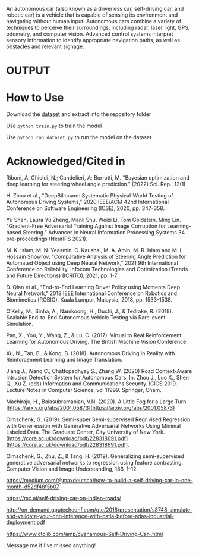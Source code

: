 An autonomous car (also known as a driverless car, self-driving car, and robotic car) is a vehicle that is capable of sensing its environment and navigating without human input. Autonomous cars combine a variety of techniques to perceive their surroundings, including radar, laser light, GPS, odometry, and computer vision. Advanced control systems interpret sensory information to identify appropriate navigation paths, as well as obstacles and relevant signage.


# OUTPUT









# How to Use
Download the [dataset](https://github.com/SullyChen/driving-datasets) and extract into the repository folder

Use `python train.py` to train the model

Use `python run_dataset.py` to run the model on the dataset



# Acknowledged/Cited in

Riboni, A; Ghioldi, N.; Candelieri, A; Borrotti, M. "Bayesian optimization and deep learning for steering wheel angle prediction." (2022) Sci. Rep., 12(1)

H. Zhou et al., "DeepBillboard: Systematic Physical-World Testing of Autonomous Driving Systems," 2020 IEEE/ACM 42nd International Conference on Software Engineering (ICSE), 2020, pp. 347-358.

Yu Shen, Laura Yu Zheng, Manli Shu, Weizi Li, Tom Goldstein, Ming Lin. "Gradient-Free Adversarial Training Against Image Corruption for Learning-based Steering." Advances in Neural Information Processing Systems 34 pre-proceedings (NeurIPS 2021).

M. K. Islam, M. N. Yeasmin, C. Kaushal, M. A. Amin, M. R. Islam and M. I. Hossain Showrov, "Comparative Analysis of Steering Angle Prediction for Automated Object using Deep Neural Network," 2021 9th International Conference on Reliability, Infocom Technologies and Optimization (Trends and Future Directions) (ICRITO), 2021, pp. 1-7

D. Qian et al., "End-to-End Learning Driver Policy using Moments Deep Neural Network," 2018 IEEE International Conference on Robotics and Biomimetics (ROBIO), Kuala Lumpur, Malaysia, 2018, pp. 1533-1538.

O’Kelly, M., Sinha, A., Namkoong, H., Duchi, J., & Tedrake, R. (2018). Scalable End-to-End Autonomous Vehicle Testing via Rare-event Simulation.

Pan, X., You, Y., Wang, Z., & Lu, C. (2017). Virtual to Real Reinforcement Learning for Autonomous Driving. The British Machine Vision Conference.

Xu, N., Tan, B., & Kong, B. (2018). Autonomous Driving in Reality with Reinforcement Learning and Image Translation.

Jiang J., Wang C., Chattopadhyay S., Zhang W. (2020) Road Context-Aware Intrusion Detection System for Autonomous Cars. In: Zhou J., Luo X., Shen Q., Xu Z. (eds) Information and Communications Security. ICICS 2019. Lecture Notes in Computer Science, vol 11999. Springer, Cham. 

Machiraju, H., Balasubramanian, V.N. (2020). A Little Fog for a Large Turn. [https://arxiv.org/abs/2001.05873](https://arxiv.org/abs/2001.05873)

Olmschenk, G. (2019). Semi-super Semi-supervised Regr vised Regression with Gener ession with Generative Adversarial Networks Using Minimal Labeled Data. The Graduate Center, City University of New York. [https://core.ac.uk/download/pdf/228318691.pdf](https://core.ac.uk/download/pdf/228318691.pdf).

Olmschenk, G., Zhu, Z., & Tang, H. (2019). Generalizing semi-supervised generative adversarial networks to regression using feature contrasting. Computer Vision and Image Understanding, 186, 1–12. 

https://medium.com/@maxdeutsch/how-to-build-a-self-driving-car-in-one-month-d52df48f5b07

https://mc.ai/self-driving-car-on-indian-roads/

http://on-demand.gputechconf.com/gtc/2018/presentation/s8748-simulate-and-validate-your-dnn-inference-with-catia-before-adas-industrial-deployment.pdf

https://www.ctolib.com/amp/cyanamous-Self-Driving-Car-.html

Message me if I've missed anything!

